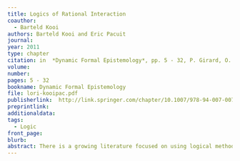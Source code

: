 ```yaml
---
title: Logics of Rational Interaction
coauthor: 
  - Barteld Kooi
authors: Barteld Kooi and Eric Pacuit
journal: 
year: 2011
type: chapter
citation: in  *Dynamic Formal Epistemology*, pp. 5 - 32, P. Girard, O. Roy,  and  M. Marion (eds.), Springer
volume:
number:
pages: 5 - 32
bookname: Dynamic Formal Epistemology
file: lori-kooipac.pdf
publisherlink:  http://link.springer.com/chapter/10.1007/978-94-007-0074-1_2
preprintlink:
additionaldata:
tags: 
  - Logic
front_page:
blurb: 
abstract: There is a growing literature focused on using logical methods to reason about communities of agents engaged in some form of social interaction. Much of the work builds upon existing logical frameworks developed by philosophers and computer scientists incorporating insights and ideas from philosophy (especially epistemology and philosophy of action), game theory, decision theory and social choice theory. The result is a web of logical systems each addressing different aspects of rational agency and social interaction. Rather than providing an encyclopedic account of these different logical systems, this paper focuses on issues surrounding the modeling of informational attitudes in social interactive situations. The main objective is to introduce the two main approaches to modeling "rational interaction" and provide pointers to the current literature. 
---
```

    
